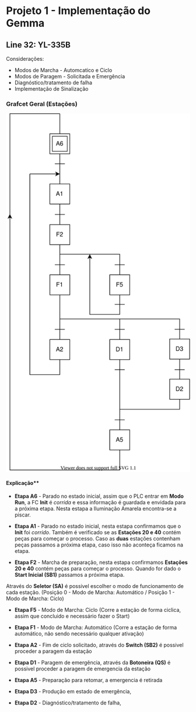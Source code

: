 # Projeto 1 - Implementação do Gemma
## Line 32: YL-335B

Considerações:
- Modos de Marcha - Automcatico e Ciclo
- Modos de Paragem - Solicitada e Emergência
- Diagnóstico/tratamento de falha
- Implementação de Sinalização

### Grafcet Geral (Estações)

![](Line32_Gemma.svg)

#### Explicação**

- **Etapa A6** - Parado no estado inicial, assim que o PLC entrar em **Modo Run**, a FC **Init** é *corrida* e essa informação é guardada e envidada para a próxima etapa. Nesta estapa a Iluminação Amarela encontra-se a piscar.

- **Etapa A1** - Parado no estado inicial, nesta estapa confirmamos que o **Init** foi *corrido*. Também é verificado se as **Estações 20 e 40** contém peças para começar o processo. Caso as **duas** estações contenham peças passamos a próxima etapa, caso isso não aconteça ficamos na etapa.

- **Etapa F2** - Marcha de preparação, nesta estapa confirmamos **Estações 20 e 40** contém peças para começar o processo. Quando for dado o **Start Inicial (SB1)** passamos a próxima etapa.

Através do **Seletor (SA)** é possivel escolher o modo de funcionamento de cada estação. (Posição 0 - Modo de Marcha: Automático / Posição 1 - Modo de Marcha: Ciclo)

- **Etapa F5** - Modo de Marcha: Ciclo (Corre a estação de forma ciclica, assim que concluido e necessário fazer o Start)

- **Etapa F1** - Modo de Marcha: Automático (Corre a estação de forma automático, não sendo necessário qualquer ativação)

- **Etapa A2** - Fim de ciclo solicitado, através do **Switch (SB2)** é possivel proceder a paragem da estação

- **Etapa D1** - Paragem de emergência, através da **Botoneira (QS)** é possivel proceder a paragem de emergencia da estação

- **Etapa A5** - Preparação para retomar, a emergencia é retirada

- **Etapa D3** - Produção em estado de emergência,

- **Etapa D2** - Diagnóstico/tratamento de falha,
